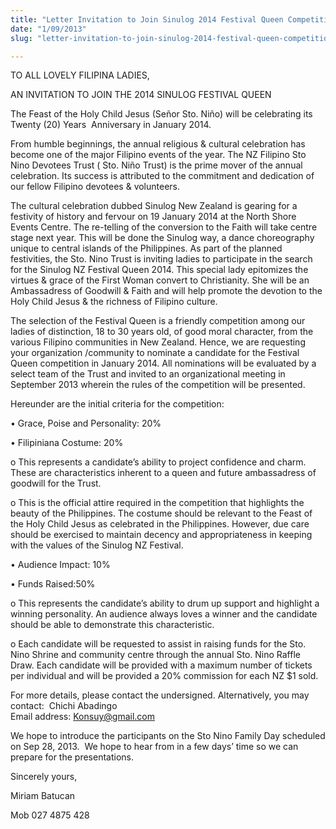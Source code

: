 ```yaml
---
title: "Letter Invitation to Join Sinulog 2014 Festival Queen Competition"
date: "1/09/2013"
slug: "letter-invitation-to-join-sinulog-2014-festival-queen-competition"

---
```


TO ALL LOVELY FILIPINA LADIES,

AN INVITATION TO JOIN THE 2014 SINULOG FESTIVAL QUEEN

The Feast of the Holy Child Jesus (Señor Sto. Niño) will be celebrating its Twenty (20) Years  Anniversary in January 2014.

From humble beginnings, the annual religious & cultural celebration has become one of the major Filipino events of the year. The NZ Filipino Sto Nino Devotees Trust ( Sto. Niño Trust) is the prime mover of the annual celebration. Its success is attributed to the commitment and dedication of our fellow Filipino devotees & volunteers.

The cultural celebration dubbed Sinulog New Zealand is gearing for a festivity of history and fervour on 19 January 2014 at the North Shore Events Centre. The re-telling of the conversion to the Faith will take centre stage next year. This will be done the Sinulog way, a dance choreography unique to central islands of the Philippines. As part of the planned festivities, the Sto. Nino Trust is inviting ladies to participate in the search for the Sinulog NZ Festival Queen 2014. This special lady epitomizes the virtues & grace of the First Woman convert to Christianity. She will be an Ambassadress of Goodwill & Faith and will help promote the devotion to the Holy Child Jesus & the richness of Filipino culture.

The selection of the Festival Queen is a friendly competition among our ladies of distinction, 18 to 30 years old, of good moral character, from the various Filipino communities in New Zealand. Hence, we are requesting your organization /community to nominate a candidate for the Festival Queen competition in January 2014. All nominations will be evaluated by a select team of the Trust and invited to an organizational meeting in September 2013 wherein the rules of the competition will be presented.

Hereunder are the initial criteria for the competition:

• Grace, Poise and Personality: 20%

• Filipiniana Costume: 20%

o This represents a candidate’s ability to project confidence and charm. These are characteristics inherent to a queen and future ambassadress of goodwill for the Trust.

o This is the official attire required in the competition that highlights the beauty of the Philippines. The costume should be relevant to the Feast of the Holy Child Jesus as celebrated in the Philippines. However, due care should be exercised to maintain decency and appropriateness in keeping with the values of the Sinulog NZ Festival.

• Audience Impact: 10%

• Funds Raised:50%

o This represents the candidate’s ability to drum up support and highlight a winning personality. An audience always loves a winner and the candidate should be able to demonstrate this characteristic.

o Each candidate will be requested to assist in raising funds for the Sto. Nino Shrine and community centre through the annual Sto. Nino Raffle Draw. Each candidate will be provided with a maximum number of tickets per individual and will be provided a 20% commission for each NZ $1 sold.

For more details, please contact the undersigned. Alternatively, you may contact:  Chichi Abadingo  
Email address: Konsuy@gmail.com

We hope to introduce the participants on the Sto Nino Family Day scheduled on Sep 28, 2013.  We hope to hear from in a few days’ time so we can prepare for the presentations.

Sincerely yours,

Miriam Batucan

Mob 027 4875 428